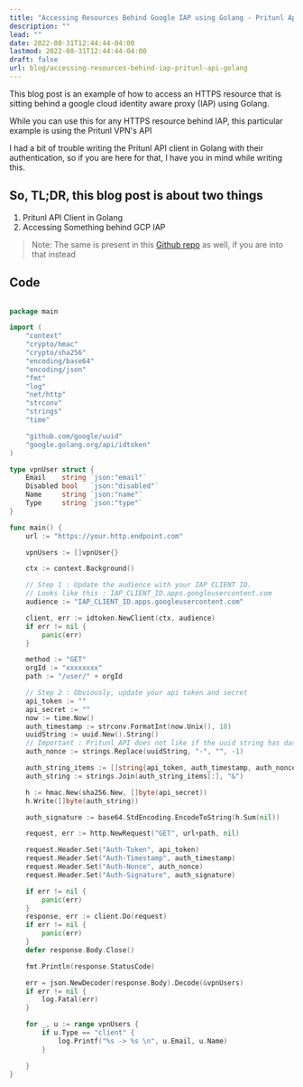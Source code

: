 ```yaml
---
title: "Accessing Resources Behind Google IAP using Golang - Pritunl Api Client"
description: ""
lead: ""
date: 2022-08-31T12:44:44-04:00
lastmod: 2022-08-31T12:44:44-04:00
draft: false
url: blog/accessing-resources-behind-iap-pritunl-api-golang
---
```

This blog post is an example of how to access an HTTPS resource that is sitting behind a google cloud identity aware proxy (IAP) using Golang.

While you can use this for any HTTPS resource behind IAP, this particular example is using the Pritunl VPN's API

I had a bit of trouble writing the Pritunl API client in Golang with their authentication, so if you are here for that, I have you in mind while
writing this.


## So, TL;DR, this blog post is about two things

1. Pritunl API Client in Golang
2. Accessing Something behind GCP IAP


> Note: The same is present in this [Github repo](https://github.com/MansoorMajeed/code-samples/blob/main/golang/pritunl-api-client/main.go) as well, if you are into that instead

## Code

```go

package main

import (
	"context"
	"crypto/hmac"
	"crypto/sha256"
	"encoding/base64"
	"encoding/json"
	"fmt"
	"log"
	"net/http"
	"strconv"
	"strings"
	"time"

	"github.com/google/uuid"
	"google.golang.org/api/idtoken"
)

type vpnUser struct {
	Email    string `json:"email"`
	Disabled bool   `json:"disabled"`
	Name     string `json:"name"`
	Type     string `json:"type"`
}

func main() {
	url := "https://your.http.endpoint.com"

	vpnUsers := []vpnUser{}

	ctx := context.Background()

    // Step 1 : Update the audience with your IAP CLIENT ID.
    // Looks like this : IAP_CLIENT_ID.apps.googleusercontent.com
	audience := "IAP_CLIENT_ID.apps.googleusercontent.com"

	client, err := idtoken.NewClient(ctx, audience)
	if err != nil {
		panic(err)
	}

	method := "GET"
	orgId := "xxxxxxxx"
	path := "/user/" + orgId

    // Step 2 : Obviously, update your api token and secret
	api_token := ""
	api_secret := ""
	now := time.Now()
	auth_timestamp := strconv.FormatInt(now.Unix(), 10)
	uuidString := uuid.New().String()
	// Important : Pritunl API does not like if the uuid string has dashes in them
	auth_nonce := strings.Replace(uuidString, "-", "", -1)

	auth_string_items := []string{api_token, auth_timestamp, auth_nonce, strings.ToUpper(method), path}
	auth_string := strings.Join(auth_string_items[:], "&")

	h := hmac.New(sha256.New, []byte(api_secret))
	h.Write([]byte(auth_string))

	auth_signature := base64.StdEncoding.EncodeToString(h.Sum(nil))

	request, err := http.NewRequest("GET", url+path, nil)

	request.Header.Set("Auth-Token", api_token)
	request.Header.Set("Auth-Timestamp", auth_timestamp)
	request.Header.Set("Auth-Nonce", auth_nonce)
	request.Header.Set("Auth-Signature", auth_signature)

	if err != nil {
		panic(err)
	}
	response, err := client.Do(request)
	if err != nil {
		panic(err)
	}
	defer response.Body.Close()

	fmt.Println(response.StatusCode)

	err = json.NewDecoder(response.Body).Decode(&vpnUsers)
	if err != nil {
		log.Fatal(err)
	}

	for _, u := range vpnUsers {
		if u.Type == "client" {
			log.Printf("%s -> %s \n", u.Email, u.Name)
		}

	}
}

```
